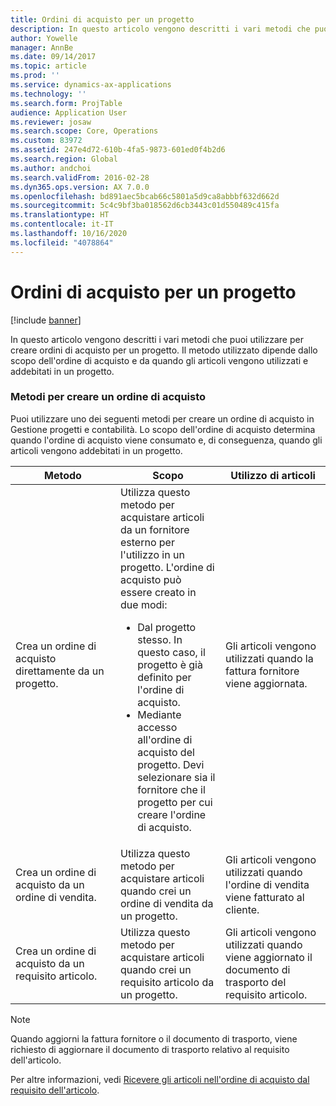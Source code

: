 ```yaml
---
title: Ordini di acquisto per un progetto
description: In questo articolo vengono descritti i vari metodi che puoi utilizzare per creare ordini di acquisto per un progetto. Il metodo utilizzato dipende dallo scopo dell'ordine di acquisto e da quando gli articoli vengono utilizzati e addebitati in un progetto.
author: Yowelle
manager: AnnBe
ms.date: 09/14/2017
ms.topic: article
ms.prod: ''
ms.service: dynamics-ax-applications
ms.technology: ''
ms.search.form: ProjTable
audience: Application User
ms.reviewer: josaw
ms.search.scope: Core, Operations
ms.custom: 83972
ms.assetid: 247e4d72-610b-4fa5-9873-601ed0f4b2d6
ms.search.region: Global
ms.author: andchoi
ms.search.validFrom: 2016-02-28
ms.dyn365.ops.version: AX 7.0.0
ms.openlocfilehash: bd891aec5bcab66c5801a5d9ca8abbbf632d662d
ms.sourcegitcommit: 5c4c9bf3ba018562d6cb3443c01d550489c415fa
ms.translationtype: HT
ms.contentlocale: it-IT
ms.lasthandoff: 10/16/2020
ms.locfileid: "4078864"
---
```

# <a name="purchase-orders-for-a-project"></a>Ordini di acquisto per un progetto

[!include [banner](../includes/banner.md)]

In questo articolo vengono descritti i vari metodi che puoi utilizzare per creare ordini di acquisto per un progetto. Il metodo utilizzato dipende dallo scopo dell'ordine di acquisto e da quando gli articoli vengono utilizzati e addebitati in un progetto.

### <a name="methods-for-creating-a-purchase-order"></a>Metodi per creare un ordine di acquisto

Puoi utilizzare uno dei seguenti metodi per creare un ordine di acquisto in Gestione progetti e contabilità. Lo scopo dell'ordine di acquisto determina quando l'ordine di acquisto viene consumato e, di conseguenza, quando gli articoli vengono addebitati in un progetto.

<table>
<colgroup>
<col width="33%" />
<col width="33%" />
<col width="33%" />
</colgroup>
<thead>
<tr class="header">
<th>Metodo</th>
<th>Scopo</th>
<th>Utilizzo di articoli</th>
</tr>
</thead>
<tbody>
<tr class="odd">
<td>Crea un ordine di acquisto direttamente da un progetto.</td>
<td>Utilizza questo metodo per acquistare articoli da un fornitore esterno per l'utilizzo in un progetto. L'ordine di acquisto può essere creato in due modi:
<ul>
<li>Dal progetto stesso. In questo caso, il progetto è già definito per l'ordine di acquisto.</li>
<li>Mediante accesso all'ordine di acquisto del progetto. Devi selezionare sia il fornitore che il progetto per cui creare l'ordine di acquisto.</li>
</ul></td>
<td>Gli articoli vengono utilizzati quando la fattura fornitore viene aggiornata.</td>
</tr>
<tr class="even">
<td>Crea un ordine di acquisto da un ordine di vendita.</td>
<td>Utilizza questo metodo per acquistare articoli quando crei un ordine di vendita da un progetto.</td>
<td>Gli articoli vengono utilizzati quando l'ordine di vendita viene fatturato al cliente.</td>
</tr>
<tr class="odd">
<td>Crea un ordine di acquisto da un requisito articolo.</td>
<td>Utilizza questo metodo per acquistare articoli quando crei un requisito articolo da un progetto.</td>
<td>Gli articoli vengono utilizzati quando viene aggiornato il documento di trasporto del requisito articolo.</td>
</tr>
</tbody>
</table>

> [!NOTE] 
> Quando aggiorni la fattura fornitore o il documento di trasporto, viene richiesto di aggiornare il documento di trasporto relativo al requisito dell'articolo.

Per altre informazioni, vedi [Ricevere gli articoli nell'ordine di acquisto dal requisito dell'articolo](tasks/receive-items-purchase-order-item-requirement.md).


